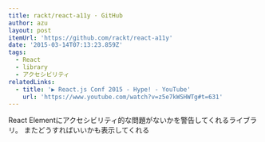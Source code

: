 ```yaml
---
title: rackt/react-a11y · GitHub
author: azu
layout: post
itemUrl: 'https://github.com/rackt/react-a11y'
date: '2015-03-14T07:13:23.859Z'
tags:
  - React
  - library
  - アクセシビリティ
relatedLinks:
  - title: '▶ React.js Conf 2015 - Hype! - YouTube'
    url: 'https://www.youtube.com/watch?v=z5e7kWSHWTg#t=631'
---
```

React Elementにアクセシビリティ的な問題がないかを警告してくれるライブラリ。
またどうすればいいかも表示してくれる
